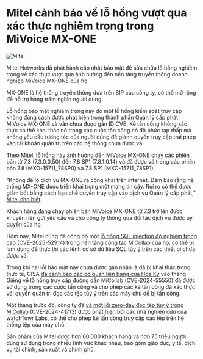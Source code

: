 # Mitel cảnh báo về lỗ hổng vượt qua xác thực nghiêm trọng trong MiVoice MX-ONE

![Mitel](https://www.bleepstatic.com/content/hl-images/2025/07/24/Mitel.jpg)

Mitel Networks đã phát hành cập nhật bảo mật để sửa chữa lỗ hổng nghiêm trọng về xác thực vượt qua ảnh hưởng đến nền tảng truyền thông doanh nghiệp MiVoice MX-ONE của họ.

MX-ONE là hệ thống truyền thông dựa trên SIP của công ty, có thể mở rộng để hỗ trợ hàng trăm nghìn người dùng.

Lỗ hổng bảo mật nghiêm trọng này do một lỗ hổng kiểm soát truy cập không đúng cách được phát hiện trong thành phần Quản lý cấp phát MiVoice MX-ONE và vẫn chưa được gán ID CVE. Kẻ tấn công không xác thực có thể khai thác nó trong các cuộc tấn công có độ phức tạp thấp mà không yêu cầu tương tác của người dùng để giành quyền truy cập trái phép vào tài khoản quản trị trên các hệ thống chưa được vá.

Theo Mitel, lỗ hổng này ảnh hưởng đến MiVoice MX-ONE chạy các phiên bản từ 7.3 (7.3.0.0.50) đến 7.8 SP1 (7.8.1.0.14) và đã được vá trong các phiên bản 7.8 (MXO-15711_78SP0) và 7.8 SP1 (MXO-15711_78SP1).

"Không để lộ dịch vụ MX-ONE ra công khai trên internet. Đảm bảo rằng hệ thống MX-ONE được triển khai trong một mạng tin cậy. Rủi ro có thể được giảm bớt bằng cách hạn chế quyền truy cập vào dịch vụ Quản lý cấp phát," [Mitel cho biết](https://www.mitel.com/support/security-advisories/mitel-product-security-advisory-misa-2025-0009).

Khách hàng đang chạy phiên bản MiVoice MX-ONE từ 7.3 trở lên được khuyên nên gửi yêu cầu vá cho công ty thông qua đối tác dịch vụ được ủy quyền của họ.

Hôm nay, Mitel cũng đã công bố một [lỗ hổng SQL injection độ nghiêm trọng cao](https://www.mitel.com/support/security-advisories/mitel-product-security-advisory-misa-2025-0008) (CVE-2025-52914) trong nền tảng cộng tác MiCollab của họ, có thể bị lạm dụng để thực thi các lệnh cơ sở dữ liệu SQL tùy ý trên các thiết bị chưa được vá.

Trong khi hai lỗi bảo mật này chưa được gán nhãn là đã bị khai thác trong thực tế, CISA [đã cảnh báo các cơ quan liên bang của Hoa Kỳ](https://www.bleepingcomputer.com/news/security/cisa-warns-of-critical-oracle-mitel-flaws-exploited-in-attacks/) vào tháng Giêng về lỗ hổng truy cập đường dẫn MiCollab (CVE-2024-55550) đã được sử dụng trong các cuộc tấn công và cho phép các kẻ tấn công đã xác thực với quyền quản trị đọc các tệp tùy ý trên các máy chủ dễ bị tấn công.

Một tháng trước đó, công ty đã [vá một lỗi zero-day đọc tệp tùy ý trong MiCollab](https://www.bleepingcomputer.com/news/security/mitel-micollab-zero-day-flaw-gets-proof-of-concept-exploit/) (CVE-2024-41713) được phát hiện bởi các nhà nghiên cứu của watchTowr Labs, có thể cho phép kẻ tấn công truy cập các tệp trên hệ thống tệp của máy chủ.

Sản phẩm của Mitel được hơn 60.000 khách hàng và hơn 75 triệu người dùng sử dụng trong nhiều lĩnh vực khác nhau, bao gồm giáo dục, y tế, dịch vụ tài chính, sản xuất và chính phủ.